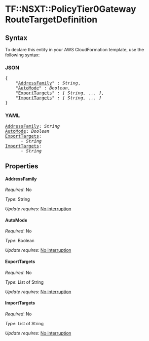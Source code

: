 # TF::NSXT::PolicyTier0Gateway RouteTargetDefinition

## Syntax

To declare this entity in your AWS CloudFormation template, use the following syntax:

### JSON

<pre>
{
    "<a href="#addressfamily" title="AddressFamily">AddressFamily</a>" : <i>String</i>,
    "<a href="#automode" title="AutoMode">AutoMode</a>" : <i>Boolean</i>,
    "<a href="#exporttargets" title="ExportTargets">ExportTargets</a>" : <i>[ String, ... ]</i>,
    "<a href="#importtargets" title="ImportTargets">ImportTargets</a>" : <i>[ String, ... ]</i>
}
</pre>

### YAML

<pre>
<a href="#addressfamily" title="AddressFamily">AddressFamily</a>: <i>String</i>
<a href="#automode" title="AutoMode">AutoMode</a>: <i>Boolean</i>
<a href="#exporttargets" title="ExportTargets">ExportTargets</a>: <i>
      - String</i>
<a href="#importtargets" title="ImportTargets">ImportTargets</a>: <i>
      - String</i>
</pre>

## Properties

#### AddressFamily

_Required_: No

_Type_: String

_Update requires_: [No interruption](https://docs.aws.amazon.com/AWSCloudFormation/latest/UserGuide/using-cfn-updating-stacks-update-behaviors.html#update-no-interrupt)

#### AutoMode

_Required_: No

_Type_: Boolean

_Update requires_: [No interruption](https://docs.aws.amazon.com/AWSCloudFormation/latest/UserGuide/using-cfn-updating-stacks-update-behaviors.html#update-no-interrupt)

#### ExportTargets

_Required_: No

_Type_: List of String

_Update requires_: [No interruption](https://docs.aws.amazon.com/AWSCloudFormation/latest/UserGuide/using-cfn-updating-stacks-update-behaviors.html#update-no-interrupt)

#### ImportTargets

_Required_: No

_Type_: List of String

_Update requires_: [No interruption](https://docs.aws.amazon.com/AWSCloudFormation/latest/UserGuide/using-cfn-updating-stacks-update-behaviors.html#update-no-interrupt)

